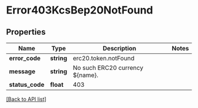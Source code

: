 # Error403KcsBep20NotFound

## Properties

Name | Type | Description | Notes
------------ | ------------- | ------------- | -------------
**error_code** | **string** | erc20.token.notFound |
**message** | **string** | No such ERC20 currency ${name}. |
**status_code** | **float** | 403 |

[[Back to API list]](../../README.md#api-endpoints)
